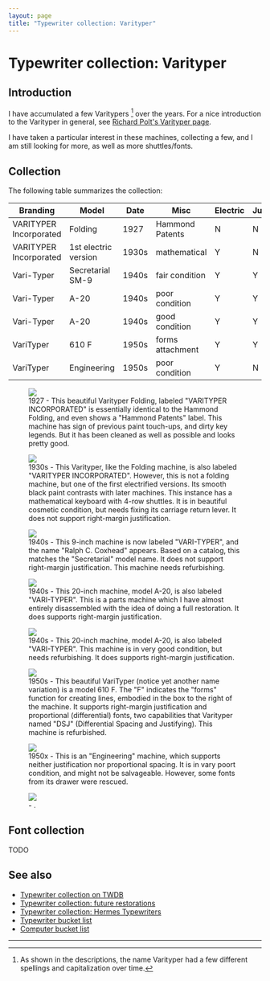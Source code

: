 ```yaml
---
layout: page
title: "Typewriter collection: Varityper"
---
```


# Typewriter collection: Varityper

## Introduction

I have accumulated a few Varitypers [^naming] over the years. For a nice introduction to the Varityper in general, see [Richard Polt's Varityper page](https://site.xavier.edu/polt/typewriters/varityper.html).

I have taken a particular interest in these machines, collecting a few, and I am still looking for more, as well as more shuttles/fonts.

## Collection

The following table summarizes the collection:

| Branding               | Model                | Date  | Misc             | Electric | Justifying | Differential | Paint   |
|------------------------|----------------------|-------|------------------|----------|------------|--------------|---------|
| VARITYPER Incorporated | Folding              | 1927  | Hammond Patents  | N        | N          | N            | Glossy  |
| VARITYPER Incorporated | 1st electric version | 1930s | mathematical     | Y        | N          | N            | Glossy  |
| Vari-Typer             | Secretarial SM-9     | 1940s | fair condition   | Y        | Y          | N            | Crinkle |
| Vari-Typer             | A-20                 | 1940s | poor condition   | Y        | Y          | N            | Crinkle |
| Vari-Typer             | A-20                 | 1940s | good condition   | Y        | Y          | N            | Crinkle |
| VariTyper              | 610 F                | 1950s | forms attachment | Y        | Y          | Y            | Crinkle |
| VariTyper              | Engineering          | 1950s | poor condition   | Y        | N          | N            | Crinkle |

<div class="tw-table">

<figure>
    <img src="/assets/pages/typewriter-varityper/IMG_3148.jpg"/>
    <figcaption>1927 - This beautiful Varityper Folding, labeled "VARITYPER INCORPORATED" is essentially identical to the Hammond Folding, and even shows a "Hammond Patents" label. This machine has sign of previous paint touch-ups, and dirty key legends. But it has been cleaned as well as possible and looks pretty good.</figcaption>
</figure>
<figure>
    <img src="/assets/pages/typewriter-varityper/IMG_9971.jpg"/>
    <figcaption>1930s - This Varityper, like the Folding machine, is also labeled "VARITYPER INCORPORATED". However, this is not a folding machine, but one of the first electrified versions. Its smooth black paint contrasts with later machines. This instance has a mathematical keyboard with 4-row shuttles. It is in beautiful cosmetic condition, but needs fixing its carriage return lever. It does not support right-margin justification.</figcaption>
</figure>
<figure>
    <img src="/assets/pages/typewriter-varityper/IMG_9103.jpg"/>
    <figcaption>1940s - This 9-inch machine is now labeled "VARI-TYPER", and the name "Ralph C. Coxhead" appears. Based on a catalog, this matches the "Secretarial" model name. It does not support right-margin justification. This machine needs refurbishing.</figcaption>
</figure>
<figure>
    <img src="/assets/pages/typewriter-varityper/IMG_2882.jpg"/>
    <figcaption>1940s - This 20-inch machine, model A-20, is also labeled "VARI-TYPER". This is a parts machine which I have almost entirely disassembled with the idea of doing a full restoration. It does supports right-margin justification.</figcaption>
</figure>
<figure>
    <img src="/assets/pages/typewriter-varityper/IMG_4989.jpg"/>
    <figcaption>1940s - This 20-inch machine, model A-20, is also labeled "VARI-TYPER". This machine is in very good condition, but needs refurbishing. It does supports right-margin justification.</figcaption>
</figure>
<figure>
    <img src="/assets/pages/typewriter-varityper/IMG_3360.jpg"/>
    <figcaption>1950s - This beautiful VariTyper (notice yet another name variation) is a model 610 F. The "F" indicates the "forms" function for creating lines, embodied in the box to the right of the machine. It  supports right-margin justification and proportional (differential) fonts, two capabilities that Varityper named "DSJ" (Differential Spacing and Justifying). This machine is refurbished.</figcaption>
</figure>
<figure>
    <img src="/assets/pages/typewriter-varityper/IMG_4254.jpg"/>
    <figcaption>1950x - This is an "Engineering" machine, which supports neither justification nor proportional spacing. It is in vary poort condition, and might not be salvageable. However, some fonts from its drawer were rescued.</figcaption>
</figure>
<figure>
    <img src="/assets/pages/typewriter-varityper/.jpg"/>
    <figcaption> - .</figcaption>
</figure>

</div>

## Font collection

TODO

## See also

- [Typewriter collection on TWDB](https://typewriterdatabase.com/typewriters.php?hunter_search=3614&collection_search=My+Collection)
- [Typewriter collection: future restorations](/pages/typewriter-collection-future-restorations/)
- [Typewriter collection: Hermes Typewriters](/pages/typewriter-collection-hermes/)
- [Typewriter bucket list](/pages/typewriter-bucket-list/)
- [Computer bucket list](/pages/computer-bucket-list/)

---

[^naming]: As shown in the descriptions, the name Varityper had a few different spellings and capitalization over time. 